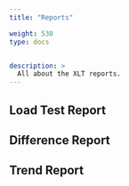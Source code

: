 ```yaml
---
title: "Reports"

weight: 530
type: docs


description: >
  All about the XLT reports.
---
```


## Load Test Report

## Difference Report

## Trend Report
